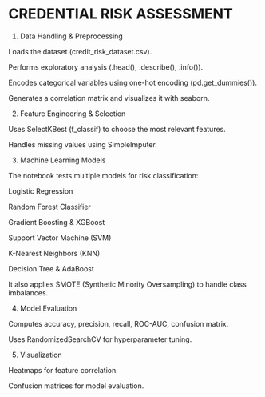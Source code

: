 # CREDENTIAL RISK ASSESSMENT

1. Data Handling & Preprocessing
   
Loads the dataset (credit_risk_dataset.csv).

Performs exploratory analysis (.head(), .describe(), .info()).

Encodes categorical variables using one-hot encoding (pd.get_dummies()).

Generates a correlation matrix and visualizes it with seaborn.

2. Feature Engineering & Selection
   
Uses SelectKBest (f_classif) to choose the most relevant features.

Handles missing values using SimpleImputer.

3. Machine Learning Models
   
The notebook tests multiple models for risk classification:

Logistic Regression

Random Forest Classifier

Gradient Boosting & XGBoost

Support Vector Machine (SVM)

K-Nearest Neighbors (KNN)

Decision Tree & AdaBoost

It also applies SMOTE (Synthetic Minority Oversampling) to handle class imbalances.

4. Model Evaluation
   
Computes accuracy, precision, recall, ROC-AUC, confusion matrix.

Uses RandomizedSearchCV for hyperparameter tuning.

5. Visualization
   
Heatmaps for feature correlation.

Confusion matrices for model evaluation.
